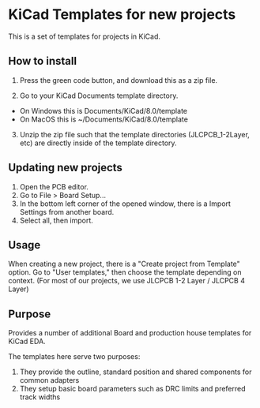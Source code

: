 # KiCad Templates for new projects

This is a set of templates for projects in KiCad.

## How to install

1. Press the green code button, and download this as a zip file.

2. Go to your KiCad Documents template directory.
  - On Windows this is Documents/KiCad/8.0/template
  - On MacOS this is ~/Documents/KiCad/8.0/template

3. Unzip the zip file such that the template directories (JLCPCB_1-2Layer, etc)
are directly inside of the template directory.

## Updating new projects

1. Open the PCB editor.
2. Go to File > Board Setup...
3. In the bottom left corner of the opened window, there is a Import Settings from another board.
4. Select all, then import.

## Usage

When creating a new project, there is a "Create project from Template" option. Go to "User templates,"
then choose the template depending on context. (For most of our projects, we use JLCPCB 1-2 Layer / JLCPCB 4 Layer)

## Purpose

Provides a number of additional Board and production house templates for KiCad EDA.

The templates here serve two purposes:
1. They provide the outline, standard position and shared components for common adapters
2. They setup basic board parameters such as DRC limits and preferred track widths

